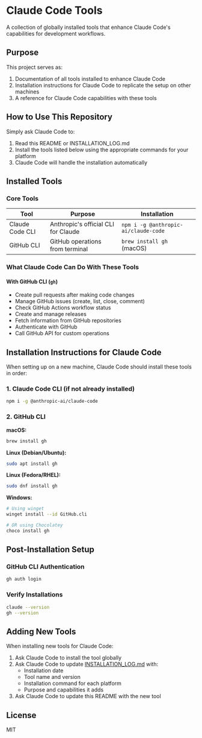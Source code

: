 # Claude Code Tools

A collection of globally installed tools that enhance Claude Code's capabilities for development workflows.

## Purpose

This project serves as:
1. Documentation of all tools installed to enhance Claude Code
2. Installation instructions for Claude Code to replicate the setup on other machines
3. A reference for Claude Code capabilities with these tools

## How to Use This Repository

Simply ask Claude Code to:
1. Read this README or INSTALLATION_LOG.md
2. Install the tools listed below using the appropriate commands for your platform
3. Claude Code will handle the installation automatically

## Installed Tools

### Core Tools

| Tool | Purpose | Installation |
|------|---------|--------------|
| Claude Code CLI | Anthropic's official CLI for Claude | `npm i -g @anthropic-ai/claude-code` |
| GitHub CLI | GitHub operations from terminal | `brew install gh` (macOS) |

### What Claude Code Can Do With These Tools

#### With GitHub CLI (`gh`)
- Create pull requests after making code changes
- Manage GitHub issues (create, list, close, comment)
- Check GitHub Actions workflow status
- Create and manage releases
- Fetch information from GitHub repositories
- Authenticate with GitHub
- Call GitHub API for custom operations

## Installation Instructions for Claude Code

When setting up on a new machine, Claude Code should install these tools in order:

### 1. Claude Code CLI (if not already installed)
```bash
npm i -g @anthropic-ai/claude-code
```

### 2. GitHub CLI
**macOS:**
```bash
brew install gh
```

**Linux (Debian/Ubuntu):**
```bash
sudo apt install gh
```

**Linux (Fedora/RHEL):**
```bash
sudo dnf install gh
```

**Windows:**
```bash
# Using winget
winget install --id GitHub.cli

# OR using Chocolatey
choco install gh
```

## Post-Installation Setup

### GitHub CLI Authentication
```bash
gh auth login
```

### Verify Installations
```bash
claude --version
gh --version
```

## Adding New Tools

When installing new tools for Claude Code:
1. Ask Claude Code to install the tool globally
2. Ask Claude Code to update [INSTALLATION_LOG.md](INSTALLATION_LOG.md) with:
   - Installation date
   - Tool name and version
   - Installation command for each platform
   - Purpose and capabilities it adds
3. Ask Claude Code to update this README with the new tool

## License

MIT